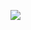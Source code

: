 <!--
### Hi there 👋
- 🔭 I’m currently working on Blazor and MAUI
- 🌱 I’m currently learning JavaScript, ASP .NET Core, EF Core
- 👯 I’m looking to collaborate on Blazor and MAUI apps
- 🤔 I’m looking for help with MAUI projects
- 💬 Ask me about Xamarin.Forms/MAUI, UWP/WinUI, Blazor 
- 📫 How to reach me: Twitter: @mhrastegari77
- 😄 Pronouns: ...
- ⚡ Fun fact: ...
-->
  
<p>
  <img src="https://github-readme-stats.vercel.app/api?username=mhrastegari77&show_icons=true&count_private=true&include_all_commits=true&theme=bear" />
</p>
